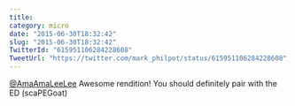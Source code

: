 ```yaml
---
title: 
category: micro
date: "2015-06-30T18:32:42"
slug: "2015-06-30T18:32:42"
TwitterId: "615951106284228608"
TweetUrl: "https://twitter.com/mark_philpot/status/615951106284228608"
---
```


[@AmaAmaLeeLee](https://twitter.com/AmaAmaLeeLee) Awesome rendition! You should
definitely pair with the ED (scaPEGoat)

